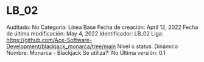 # LB_02

Auditado: No
Categoría: Línea Base
Fecha de creación: April 12, 2022
Fecha de última modificación: May 4, 2022
Identificador: LB_02
Liga: https://github.com/Ace-Software-Development/blackjack_monarca/tree/main
Nivel o status: Dinámico
Nombre: Monarca - Blackjack
Se utiliza?: No
Última versión: 0.1